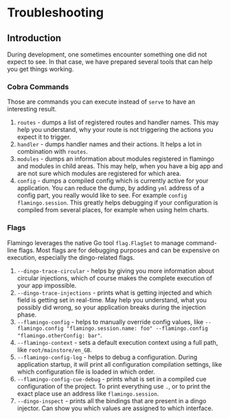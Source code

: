 # Troubleshooting

## Introduction
During development, one sometimes encounter something one did not expect to see. In that case, we have prepared several tools that can help you get things working.

### Cobra Commands
Those are commands you can execute instead of `serve` to have an interesting result.

1. `routes` - dumps a list of registered routes and handler names. This may help you understand, why your route is not triggering the actions you expect it to trigger.
1. `handler` - dumps handler names and their actions. It helps a lot in combination with `routes`.
1. `modules` - dumps an information about modules registered in flamingo and modules in child areas. This may help, when you have a big app and are not sure which modules are registered for which area.
1. `config` - dumps a compiled config which is currently active for your application. You can reduce the dump, by adding `yml` address of a config part, you really would like to see. For example `config flamingo.session`. This greatly helps debugging if your configuration is compiled from several places, for example when using helm charts.

### Flags
Flamingo leverages the native Go tool `flag.FlagSet` to manage command-line flags. Most flags are for debugging purposes and can be expensive on execution, especially the dingo-related flags.

1. `--dingo-trace-circular` - helps by giving you more information about circular injections, which of course makes the complete execution of your app impossible.
1. `--dingo-trace-injections` - prints what is getting injected and which field is getting set in real-time. May help you understand, what you possibly did wrong, so your application breaks during the injection phase.
1. `--flamingo-config` - helps to manually override config values, like `--flamingo.config "flamingo.session.name: foo" --flamingo.config "flamingo.otherConfig: bar"`.
1. `--flamingo-context` - sets a default execution context using a full path, like `root/mainstore/en_GB`.
1. `--flamingo-config-log` - helps to debug a configuration. During application startup, it will print all configuration compilation settings, like which configuration file is loaded in which order.
1. `--flamingo-config-cue-debug` - prints what is set in a compiled cue configuration of the project. To print everything use `.`, or to print the exact place use an address like `flamingo.session`.
1. `--dingo-inspect` - prints all the bindings that are present in a dingo injector. Can show you which values are assigned to which interface.
